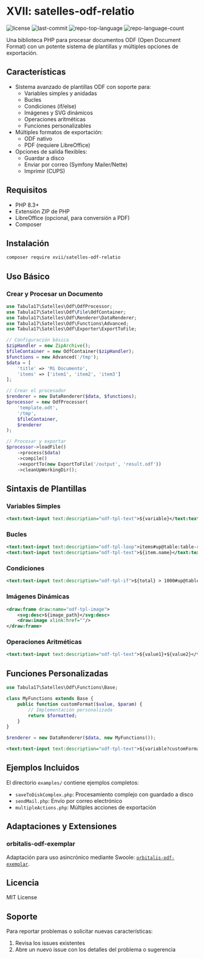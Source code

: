 # XVII: satelles-odf-relatio
<p>
	<img src="https://img.shields.io/github/license/Tabula17/satelles-odf-relatio?style=default&logo=opensourceinitiative&logoColor=white&color=2141ec" alt="license">
	<img src="https://img.shields.io/github/last-commit/Tabula17/satelles-odf-relatio?style=default&logo=git&logoColor=white&color=2141ec" alt="last-commit">
	<img src="https://img.shields.io/github/languages/top/Tabula17/satelles-odf-relatio?style=default&color=2141ec" alt="repo-top-language">
	<img src="https://img.shields.io/github/languages/count/Tabula17/satelles-odf-relatio?style=default&color=2141ec" alt="repo-language-count">
</p>
Una biblioteca PHP para procesar documentos ODF (Open Document Format) con un potente sistema de plantillas y múltiples opciones de exportación.

## Características

- Sistema avanzado de plantillas ODF con soporte para:
  - Variables simples y anidadas
  - Bucles
  - Condiciones (if/else)
  - Imágenes y SVG dinámicos
  - Operaciones aritméticas
  - Funciones personalizables
- Múltiples formatos de exportación:
  - ODF nativo
  - PDF (requiere LibreOffice)
- Opciones de salida flexibles:
  - Guardar a disco
  - Enviar por correo (Symfony Mailer/Nette)
  - Imprimir (CUPS)

## Requisitos

- PHP 8.3+
- Extensión ZIP de PHP
- LibreOffice (opcional, para conversión a PDF)
- Composer

## Instalación

```bash
composer require xvii/satelles-odf-relatio
```

## Uso Básico

### Crear y Procesar un Documento

```php
use Tabula17\Satelles\Odf\OdfProcessor;
use Tabula17\Satelles\Odf\File\OdfContainer;
use Tabula17\Satelles\Odf\Renderer\DataRenderer;
use Tabula17\Satelles\Odf\Functions\Advanced;
use Tabula17\Satelles\Odf\Exporter\ExportToFile;

// Configuración básica
$zipHandler = new ZipArchive();
$fileContainer = new OdfContainer($zipHandler);
$functions = new Advanced('/tmp');
$data = [
    'title' => 'Mi Documento',
    'items' => ['item1', 'item2', 'item3']
];

// Crear el procesador
$renderer = new DataRenderer($data, $functions);
$processor = new OdfProcessor(
    'template.odt',
    '/tmp',
    $fileContainer,
    $renderer
);

// Procesar y exportar
$processor->loadFile()
    ->process($data)
    ->compile()
    ->exportTo(new ExportToFile('/output', 'result.odf'))
    ->cleanUpWorkingDir();
```

## Sintaxis de Plantillas

### Variables Simples
```xml
<text:text-input text:description="odf-tpl-text">${variable}</text:text-input>
```

### Bucles
```xml
<text:text-input text:description="odf-tpl-loop">items#up@table:table-row as item</text:text-input>
<text:text-input text:description="odf-tpl-text">${item.name}</text:text-input>
```

### Condiciones
```xml
<text:text-input text:description="odf-tpl-if">${total} > 1000#up@table:table-row</text:text-input>
```

### Imágenes Dinámicas
```xml
<draw:frame draw:name="odf-tpl-image">
    <svg:desc>${image_path}</svg:desc>
    <draw:image xlink:href=""/>
</draw:frame>
```

### Operaciones Aritméticas
```xml
<text:text-input text:description="odf-tpl-text">${value1}+${value2}</text:text-input>
```

## Funciones Personalizadas

```php
use Tabula17\Satelles\Odf\Functions\Base;

class MyFunctions extends Base {
    public function customFormat($value, $param) {
        // Implementación personalizada
        return $formatted;
    }
}

$renderer = new DataRenderer($data, new MyFunctions());
```
```xml
<text:text-input text:description="odf-tpl-text">${variable?customFormat|paramValue}</text:text-input>
```

## Ejemplos Incluidos

El directorio `examples/` contiene ejemplos completos:
- `saveToDiskComplex.php`: Procesamiento complejo con guardado a disco
- `sendMail.php`: Envío por correo electrónico
- `multipleActions.php`: Múltiples acciones de exportación

## Adaptaciones y Extensiones

### orbitalis-odf-exemplar
Adaptación para uso asincrónico mediante Swoole: [`orbitalis-odf-exemplar`](https://github.com/Tabula17/orbitalis-odf-exemplar).


## Licencia

MIT License

## Soporte

Para reportar problemas o solicitar nuevas características:
1. Revisa los issues existentes
2. Abre un nuevo issue con los detalles del problema o sugerencia

